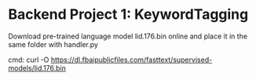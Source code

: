 # Backend Project 1: KeywordTagging
Download pre-trained language model lid.176.bin online and place it in the same folder with handler.py

cmd: curl -O https://dl.fbaipublicfiles.com/fasttext/supervised-models/lid.176.bin


